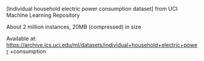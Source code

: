 [Individual household electric power consumption dataset] from UCI
Machine Learning Repository

About 2 million instances, 20MB (compressed) in size

Available at:
https://archive.ics.uci.edu/ml/datasets/individual+household+electric+power
+consumption
